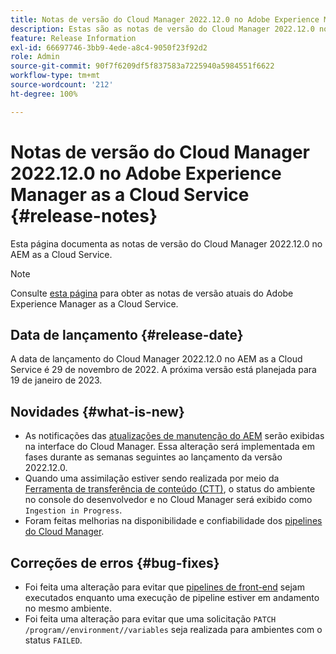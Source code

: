 ```yaml
---
title: Notas de versão do Cloud Manager 2022.12.0 no Adobe Experience Manager as a Cloud Service
description: Estas são as notas de versão do Cloud Manager 2022.12.0 no AEM as a Cloud Service.
feature: Release Information
exl-id: 66697746-3bb9-4ede-a8c4-9050f23f92d2
role: Admin
source-git-commit: 90f7f6209df5f837583a7225940a5984551f6622
workflow-type: tm+mt
source-wordcount: '212'
ht-degree: 100%

---
```


# Notas de versão do Cloud Manager 2022.12.0 no Adobe Experience Manager as a Cloud Service {#release-notes}

Esta página documenta as notas de versão do Cloud Manager 2022.12.0 no AEM as a Cloud Service.

>[!NOTE]
>
>Consulte [esta página](/help/release-notes/release-notes-cloud/release-notes-current.md) para obter as notas de versão atuais do Adobe Experience Manager as a Cloud Service.

## Data de lançamento {#release-date}

A data de lançamento do Cloud Manager 2022.12.0 no AEM as a Cloud Service é 29 de novembro de 2022. A próxima versão está planejada para 19 de janeiro de 2023.

## Novidades {#what-is-new}

* As notificações das [atualizações de manutenção do AEM](/help/overview/what-is-new-and-different.md#aem-updates) serão exibidas na interface do Cloud Manager. Essa alteração será implementada em fases durante as semanas seguintes ao lançamento da versão 2022.12.0.
* Quando uma assimilação estiver sendo realizada por meio da [Ferramenta de transferência de conteúdo (CTT)](/help/journey-migration/content-transfer-tool/using-content-transfer-tool/overview-content-transfer-tool.md), o status do ambiente no console do desenvolvedor e no Cloud Manager será exibido como `Ingestion in Progress`.
* Foram feitas melhorias na disponibilidade e confiabilidade dos [pipelines do Cloud Manager](/help/implementing/cloud-manager/configuring-pipelines/introduction-ci-cd-pipelines.md).

## Correções de erros {#bug-fixes}

* Foi feita uma alteração para evitar que [pipelines de front-end](/help/implementing/cloud-manager/configuring-pipelines/introduction-ci-cd-pipelines.md#front-end) sejam executados enquanto uma execução de pipeline estiver em andamento no mesmo ambiente.
* Foi feita uma alteração para evitar que uma solicitação `PATCH /program//environment//variables` seja realizada para ambientes com o status `FAILED`.
